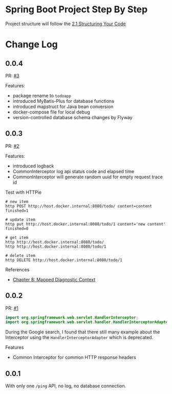 Spring Boot Project Step By Step
===

Project structure will follow the [2.1 Structuring Your Code][1]

# Change Log

0.0.4
---

PR: [#3](https://github.com/lycheng/spring-boot-todo-applicaiton/pull/3)

Features:

* package rename to `todoapp`
* introduced MyBatis-Plus for database functions
* introduced mapstruct for Java bean conversion
* docker-compose file for local debug
* version-controlled database schema changes by Flyway

0.0.3
---

PR: [#2](https://github.com/lycheng/spring-boot-todo-applicaiton/pull/2)

Features:

* introduced logback
* CommonInterceptor log api status code and elapsed time
* CommonInterceptor will generate random uuid for empty request trace id

Test with HTTPie

```shell
# new item
http POST http://host.docker.internal:8080/todo/ content=content finished=1

# update item
http put http://host.docker.internal:8080/todo/1 content='new content' finished=0

# get item
http http://host.docker.internal:8080/todo/
http http://host.docker.internal:8080/todo/1

# delete item
http DELETE http://host.docker.internal:8080/todo/1
```

References

* [Chapter 8: Mapped Diagnostic Context][2]

0.0.2
---

PR: [#1](https://github.com/lycheng/spring-boot-todo-applicaiton/pull/1)

```java
import org.springframework.web.servlet.HandlerInterceptor;
import org.springframework.web.servlet.handler.HandlerInterceptorAdapter; // Deprecated
```

During the Google search, I found that there still many example about the Interceptor using
the `HandlerInterceptorAdapter` which is deprecated.

Features

* Common Interceptor for common HTTP response headers

0.0.1
---

With only one `/ping` API, no log, no database connection.


[1]: https://docs.spring.io/spring-boot/docs/current/reference/html/using.html#using.structuring-your-code
[2]: https://logback.qos.ch/manual/mdc.html
